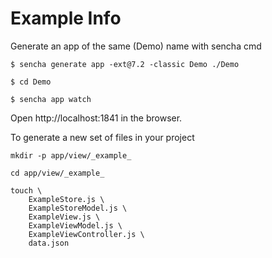 # Example Info

Generate an app of the same (Demo) name with sencha cmd

```shell
$ sencha generate app -ext@7.2 -classic Demo ./Demo

$ cd Demo

$ sencha app watch
```

Open http://localhost:1841 in the browser.

To generate a new set of files in your project

```shell
mkdir -p app/view/_example_

cd app/view/_example_

touch \
    ExampleStore.js \
    ExampleStoreModel.js \
    ExampleView.js \
    ExampleViewModel.js \
    ExampleViewController.js \
    data.json
```

